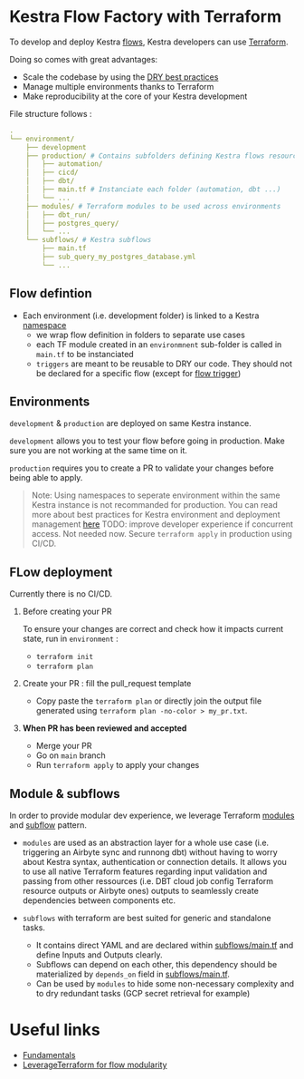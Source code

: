 # Kestra Flow Factory with Terraform

To develop and deploy Kestra [flows](https://kestra.io/docs/workflow-components/flow), Kestra developers can use [Terraform](https://kestra.io/docs/terraform/guides/configurations).

Doing so comes with great advantages:

- Scale the codebase by using the [DRY best practices](https://en.wikipedia.org/wiki/Don%27t_repeat_yourself)
- Manage multiple environments thanks to Terraform
- Make reproducibility at the core of your Kestra development

File structure follows :

```YAML
.
└── environment/
    ├── development
    ├── production/ # Contains subfolders defining Kestra flows resources
    │   ├── automation/
    │   ├── cicd/
    │   ├── dbt/
    │   ├── main.tf # Instanciate each folder (automation, dbt ...)
    │   └── ...
    ├── modules/ # Terraform modules to be used across environments
    │   ├── dbt_run/
    │   ├── postgres_query/
    │   └── ...
    └── subflows/ # Kestra subflows
        ├── main.tf
        ├── sub_query_my_postgres_database.yml
        └── ...
```

## Flow defintion

- Each environment (i.e. development folder) is linked to a Kestra [namespace](https://kestra.io/docs/workflow-components/namespace)
  - we wrap flow definition in folders to separate use cases
  - each TF module created in an `environmnent` sub-folder is called in `main.tf` to be instanciated
  - `triggers` are meant to be reusable to DRY our code. They should not be declared for a specific flow (except for [flow trigger](https://kestra.io/docs/workflow-components/triggers/flow-trigger))

## Environments

`development` & `production` are deployed on same Kestra instance.

`development` allows you to test your flow before going in production. Make sure you are not working at the same time on it.

`production` requires you to create a PR to validate your changes before being able to apply.
> Note: Using namespaces to seperate environment within the same Kestra instance is not recommanded for production. You can read more about best practices for Kestra environment and deployment management [here](https://kestra.io/docs/best-practices/from-dev-to-prod)
>TODO: improve developer experience if concurrent access. Not needed now. Secure `terraform apply` in production using CI/CD.

## FLow deployment

Currently there is no CI/CD.

1. Before creating your PR

    To ensure your changes are correct and check how it impacts current state, run in `environment` :
   - `terraform init`
   - `terraform plan`

2. Create your PR : fill the pull_request template

    - Copy paste the `terraform plan` or directly join the output file generated using `terraform plan -no-color > my_pr.txt`.

3. **When PR has been reviewed and accepted**

    - Merge your PR
    - Go on `main` branch
    - Run `terraform apply` to apply your changes

## Module & subflows

In order to provide modular dev experience, we leverage Terraform [modules](https://developer.hashicorp.com/terraform/language/modules/develop) and [subflow](https://kestra.io/docs/workflow-components/subflows) pattern.

- `modules` are used as an abstraction layer for a whole use case (i.e. triggering an Airbyte sync and runnong dbt) without having to worry about Kestra syntax, authentication or connection details. It allows you to use all native Terraform features regarding input validation and passing from other ressources (i.e. DBT cloud job config Terraform resource outputs or Airbyte ones) outputs to seamlessly create dependencies between components etc.

- `subflows` with terraform are best suited for generic and standalone tasks.
  - It contains direct YAML and are declared within [subflows/main.tf](subflows/main.tf) and define Inputs and Outputs clearly.
  - Subflows can depend on each other, this dependency should be materialized by `depends_on` field in [subflows/main.tf](subflows/main.tf).
  - Can be used by `modules` to hide some non-necessary complexity and to dry redundant tasks (GCP secret retrieval for example)

# Useful links

- [Fundamentals](https://kestra.io/docs/tutorial/fundamentals)
- [Leverage ​Terraform for flow modularity](https://kestra.io/docs/how-to-guides/terraform-templating)
